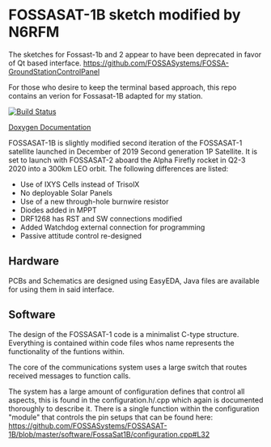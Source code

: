 # FOSSASAT-1B sketch modified by N6RFM

The sketches for Fossast-1b and 2 appear to have been deprecated in favor of Qt based interface. https://github.com/FOSSASystems/FOSSA-GroundStationControlPanel

For those who desire to keep the terminal based approach, this repo contains an verion for Fossasat-1B adapted for my station.


[![Build Status](https://github.com/FOSSASystems/FOSSASAT-1B/workflows/CI/badge.svg)](https://github.com/FOSSASystems/FOSSASAT-1B/actions)

[Doxygen Documentation](https://fossasystems.github.io/FOSSASAT-1B)

FOSSASAT-1B is slightly modified second iteration of the FOSSASAT-1 satellite launched in December of 2019 Second generation 1P Satellite. It is set to launch with FOSSASAT-2 aboard the Alpha Firefly rocket in Q2-3 2020 into a 300km LEO orbit. The following differences are listed:

- Use of IXYS Cells instead of TrisolX
- No deployable Solar Panels
- Use of a new through-hole burnwire resistor
- Diodes added in MPPT
- DRF1268 has RST and SW connections modified
- Added Watchdog external connection for programming
- Passive attitude control re-designed


## Hardware

PCBs and Schematics are designed using EasyEDA, Java files are available for using them in said interface. 

## Software

The design of the FOSSASAT-1 code is a minimalist C-type structure. Everything is contained within code files whos name represents the functionality of the funtions within.

The core of the communications system uses a large switch that routes received messages to function calls.

The system has a large amount of configuration defines that control all aspects, this is found in the configuration.h/.cpp which again is documented thoroughly to describe it. There is a single function within the configuration "module" that controls the pin setups that can be found here: https://github.com/FOSSASystems/FOSSASAT-1B/blob/master/software/FossaSat1B/configuration.cpp#L32

